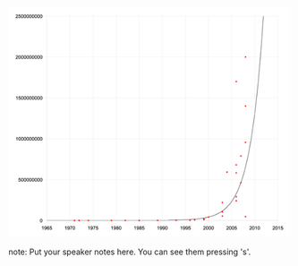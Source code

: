 <img src="./img/moores-law-linear.png" width="850" />

note:
    Put your speaker notes here.
    You can see them pressing 's'.
